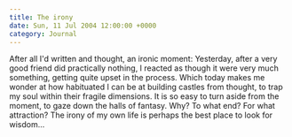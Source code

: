 ```yaml
---
title: The irony
date: Sun, 11 Jul 2004 12:00:00 +0000
category: Journal
---
```


After all I'd written and thought, an ironic moment: Yesterday, after a
very good friend did practically nothing, I reacted as though it were
very much something, getting quite upset in the process.  Which today
makes me wonder at how habituated I can be at building castles from
thought, to trap my soul within their fragile dimensions.  It is so easy
to turn aside from the moment, to gaze down the halls of fantasy.  Why?
To what end?  For what attraction?  The irony of my own life is perhaps
the best place to look for wisdom...


